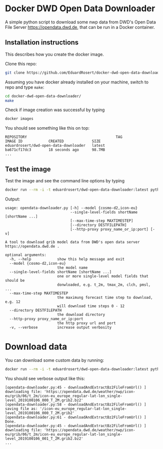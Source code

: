 # Docker DWD Open Data Downloader
A simple python script to download some nwp data from DWD's Open Data File Server https://opendata.dwd.de, that can be run in a Docker container.

## Installation instructions
This describes how you create the docker image.

Clone this repo:
```bash
git clone https://github.com/EduardRosert/docker-dwd-open-data-downloader.git
```
Assuming you have docker already installed on your machine, switch to repo and type ``make``:
```bash
cd docker-dwd-open-data-downloader/
make
```
Check if image creation was successful by typing
```bash
docker images
```
You should see something like this on top:
```
REPOSITORY                                         TAG                 IMAGE ID            CREATED             SIZE
eduardrosert/dwd-open-data-downloader   latest              ba671cf17dc3        18 seconds ago      98.7MB
...
```

## Test the image
Test the image and see the command line options by typing
```bash
docker run --rm -i -t eduardrosert/dwd-open-data-downloader:latest python /opendata-downloader.py --help
```
Output:
```
usage: opendata-downloader.py [-h] --model {cosmo-d2,icon-eu}
                              --single-level-fields shortName [shortName ...]
                              [--max-time-step MAXTIMESTEP]
                              [--directory DESTFILEPATH]
                              [--http-proxy proxy_name_or_ip:port] [-v]

A tool to download grib model data from DWD's open data server
https://opendata.dwd.de .

optional arguments:
  -h, --help            show this help message and exit
  --model {cosmo-d2,icon-eu}
                        the model name
  --single-level-fields shortName [shortName ...]
                        one or more single-level model fields that should be
                        donwloaded, e.g. t_2m, tmax_2m, clch, pmsl, ...
  --max-time-step MAXTIMESTEP
                        the maximung forecast time step to download, e.g. 12
                        will download time steps 0 - 12
  --directory DESTFILEPATH
                        the download directory
  --http-proxy proxy_name_or_ip:port
                        the http proxy url and port
  -v, --verbose         increase output verbosity
```

# Download data
You can download some custom data by running:
```bash
docker run --rm -i -t eduardrosert/dwd-open-data-downloader:latest python /opendata-downloader.py --model icon-eu --single-level-fields t_2m --max-time-step 5 -v --directory /
```
You should see verbose output like this:
```
[opendata-downloader.py:45 - downloadAndExtractBz2FileFromUrl() ] downloading file: 'https://opendata.dwd.de/weather/nwp/icon-eu/grib/06/t_2m/icon-eu_europe_regular-lat-lon_single-level_2019100106_000_T_2M.grib2.bz2'
[opendata-downloader.py:58 - downloadAndExtractBz2FileFromUrl() ] saving file as: '/icon-eu_europe_regular-lat-lon_single-level_2019100106_000_T_2M.grib2'
[opendata-downloader.py:61 - downloadAndExtractBz2FileFromUrl() ] Done.
[opendata-downloader.py:45 - downloadAndExtractBz2FileFromUrl() ] downloading file: 'https://opendata.dwd.de/weather/nwp/icon-eu/grib/06/t_2m/icon-eu_europe_regular-lat-lon_single-level_2019100106_001_T_2M.grib2.bz2'
...
```